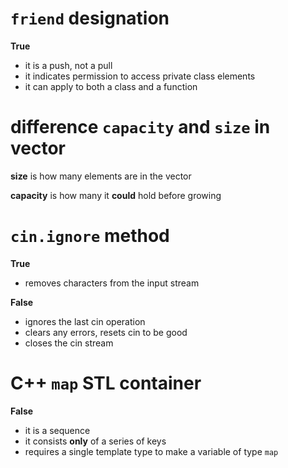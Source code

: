 # `friend` designation

**True**

- it is a push, not a pull
- it indicates permission to access private class elements
- it can apply to both a class and a function

# difference `capacity` and `size` in vector

**size** is how many elements are in the vector

**capacity** is how many it **could** hold before growing

# `cin.ignore` method

**True**

- removes characters from the input stream

**False**

- ignores the last cin operation
- clears any errors, resets cin to be good
- closes the cin stream

# C++ `map` STL container

**False**

- it is a sequence
- it consists **only** of a series of keys
- requires a single template type to make a variable of type `map`
